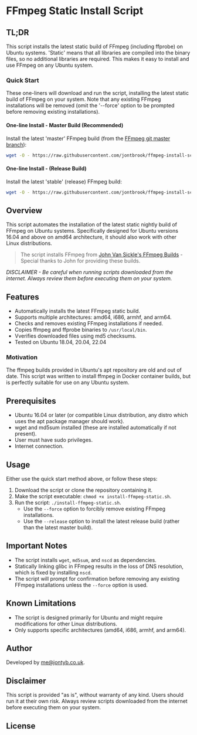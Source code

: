 # FFmpeg Static Install Script

## TL;DR

This script installs the latest static build of FFmpeg (including ffprobe) on Ubuntu systems. 'Static' means that all libraries are compiled into the binary files, so no additional libraries are required. This makes it easy to install and use FFmpeg on any Ubuntu system.

### Quick Start

These one-liners will download and run the script, installing the latest static build of FFmpeg on your system. Note that any existing FFmpeg installations will be removed (omit the '--force' option to be prompted before removing existing installations).

#### One-line Install - Master Build (Recommended)

Install the latest 'master' FFmpeg build (from the [FFmpeg git master branch](https://github.com/FFmpeg/FFmpeg)):

```bash
wget -O - https://raw.githubusercontent.com/jontbrook/ffmpeg-install-script/master/install-ffmpeg-static.sh | bash -s -- --force
```

#### One-line Install - (Release Build)

Install the latest 'stable' (release) FFmpeg build:

```bash
wget -O - https://raw.githubusercontent.com/jontbrook/ffmpeg-install-script/master/install-ffmpeg-static.sh | bash -s -- --release --force
```

## Overview

This script automates the installation of the latest static nightly build of FFmpeg on Ubuntu systems. Specifically designed for Ubuntu versions 16.04 and above on amd64 architecture, it should also work with other Linux distributions.

> The script installs FFmpeg from [John Van Sickle's FFmpeg Builds](https://johnvansickle.com/ffmpeg/) - Special thanks to John for providing these builds.

_DISCLAIMER - Be careful when running scripts downloaded from the internet. Always review them before executing them on your system._

## Features

- Automatically installs the latest FFmpeg static build.
- Supports multiple architectures: amd64, i686, armhf, and arm64.
- Checks and removes existing FFmpeg installations if needed.
- Copies ffmpeg and ffprobe binaries to `/usr/local/bin`.
- Vverifies downloaded files using md5 checksums.
- Tested on Ubuntu 18.04, 20.04, 22.04

### Motivation

The ffmpeg builds provided in Ubuntu's apt repository are old and out of date. This script was written to install ffmpeg in Docker container builds, but is perfectly suitable for use on any Ubuntu system.

## Prerequisites

- Ubuntu 16.04 or later (or compatible Linux distribution, any distro which uses the apt package manager should work).
- wget and md5sum installed (these are installed automatically if not present).
- User must have sudo privileges.
- Internet connection.

## Usage

Either use the quick start method above, or follow these steps:

1. Download the script or clone the repository containing it.
2. Make the script executable: `chmod +x install-ffmpeg-static.sh`.
3. Run the script: `./install-ffmpeg-static.sh`.
   - Use the `--force` option to forcibly remove existing FFmpeg installations.
   - Use the `--release` option to install the latest release build (rather than the latest master build).

## Important Notes

- The script installs `wget`, `md5sum`, and `nscd` as dependencies.
- Statically linking glibc in FFmpeg results in the loss of DNS resolution, which is fixed by installing `nscd`.
- The script will prompt for confirmation before removing any existing FFmpeg installations unless the `--force` option is used.

## Known Limitations

- The script is designed primarily for Ubuntu and might require modifications for other Linux distributions.
- Only supports specific architectures (amd64, i686, armhf, and arm64).

## Author

Developed by [me@jontyb.co.uk](mailto:me@jontyb.co.uk).

## Disclaimer

This script is provided "as is", without warranty of any kind. Users should run it at their own risk. Always review scripts downloaded from the internet before executing them on your system.

## License
